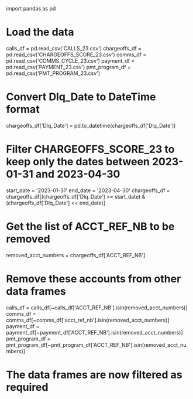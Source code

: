 import pandas as pd

# Load the data
calls_df = pd.read_csv('CALLS_23.csv')
chargeoffs_df = pd.read_csv('CHARGEOFFS_SCORE_23.csv')
comms_df = pd.read_csv('COMMS_CYCLE_23.csv')
payment_df = pd.read_csv('PAYMENT_23.csv')
pmt_program_df = pd.read_csv('PMT_PROGRAM_23.csv')

# Convert Dlq_Date to DateTime format
chargeoffs_df['Dlq_Date'] = pd.to_datetime(chargeoffs_df['Dlq_Date'])

# Filter CHARGEOFFS_SCORE_23 to keep only the dates between 2023-01-31 and 2023-04-30
start_date = '2023-01-31'
end_date = '2023-04-30'
chargeoffs_df = chargeoffs_df[(chargeoffs_df['Dlq_Date'] >= start_date) & (chargeoffs_df['Dlq_Date'] <= end_date)]

# Get the list of ACCT_REF_NB to be removed
removed_acct_numbers = chargeoffs_df['ACCT_REF_NB']

# Remove these accounts from other data frames
calls_df = calls_df[~calls_df['ACCT_REF_NB'].isin(removed_acct_numbers)]
comms_df = comms_df[~comms_df['acct_ref_nb'].isin(removed_acct_numbers)]
payment_df = payment_df[~payment_df['ACCT_REF_NB'].isin(removed_acct_numbers)]
pmt_program_df = pmt_program_df[~pmt_program_df['ACCT_REF_NB'].isin(removed_acct_numbers)]

# The data frames are now filtered as required
